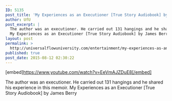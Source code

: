 ```yaml
---
ID: 5135
post_title: 'My Experiences as an Executioner [True Story Audiobook] by James Berry'
author: UfU
post_excerpt: |
  The author was an executioner. He carried out 131 hangings and he shared his experience in this memoir.
  My Experiences as an Executioner [True Story Audiobook] by James Berry
layout: post
permalink: >
  http://universalflowuniversity.com/entertainment/my-experiences-as-an-executioner-true-story-audiobook-by-james-berry/
published: true
post_date: 2015-08-12 02:30:22
---
```

[embed]https://www.youtube.com/watch?v=EeVmAJZDuE8[/embed]<br>
<p>The author was an executioner. He carried out 131 hangings and he shared his experience in this memoir.
My Experiences as an Executioner [True Story Audiobook] by James Berry</p>